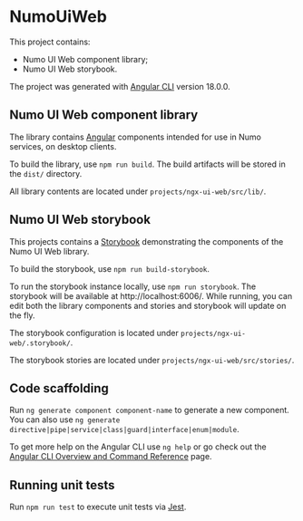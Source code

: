 # NumoUiWeb

This project contains:

-   Numo UI Web component library;
-   Numo UI Web storybook.

The project was generated with [Angular CLI](https://github.com/angular/angular-cli) version 18.0.0.

## Numo UI Web component library

The library contains [Angular](https://angular.dev/overview) components intended for use in Numo services, on desktop clients.

To build the library, use `npm run build`. The build artifacts will be stored in the `dist/` directory.

All library contents are located under `projects/ngx-ui-web/src/lib/`.

## Numo UI Web storybook

This projects contains a [Storybook](https://storybook.js.org) demonstrating the components of the Numo UI Web library.

To build the storybook, use `npm run build-storybook`.

To run the storybook instance locally, use `npm run storybook`. The storybook will be available at http://localhost:6006/. While running, you can edit both the library components and stories and storybook will update on the fly.

The storybook configuration is located under `projects/ngx-ui-web/.storybook/`.

The storybook stories are located under `projects/ngx-ui-web/src/stories/`.

## Code scaffolding

Run `ng generate component component-name` to generate a new component. You can also use `ng generate directive|pipe|service|class|guard|interface|enum|module`.

To get more help on the Angular CLI use `ng help` or go check out the [Angular CLI Overview and Command Reference](https://angular.io/cli) page.

## Running unit tests

Run `npm run test` to execute unit tests via [Jest](https://jestjs.io).
